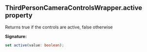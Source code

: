 
## ThirdPersonCameraControlsWrapper.active property

Returns true if the controls are active, false otherwise

**Signature:**

```typescript
set active(value: boolean);
```
